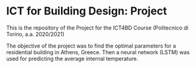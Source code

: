 # ICT for Building Design: Project

This is the repository of the Project for the ICT4BD Course (Politecnico di Torino, a.a. 2020/2021)

The objective of the project was to find the optimal parameters for a residential building in Athens, Greece. Then a neural network (LSTM) was used for predicting the average internal temperature.
